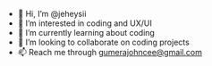 - 👋 Hi, I’m @jeheysii
- 👀 I’m interested in coding and UX/UI
- 🌱 I’m currently learning about coding
- 💞️ I’m looking to collaborate on coding projects
- 📫 Reach me through gumerajohncee@gmail.com 

<!---
jeheysii/jeheysii is a ✨ special ✨ repository because its `README.md` (this file) appears on your GitHub profile.
You can click the Preview link to take a look at your changes.
--->
